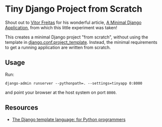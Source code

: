 # Tiny Django Project from Scratch

Shout out to
[Vitor Freitas](https://simpleisbetterthancomplex.com/about/) for his wonderful
article,
[A Minimal Django Application](https://simpleisbetterthancomplex.com/article/2017/08/07/a-minimal-django-application.html),
from which this little experiment was taken!

This creates a minimal Django project "from scratch", without using the
template in
[django.conf.project_template](https://github.com/django/django/tree/main/django/conf/project_template). Instead,
the minimal requirements to get a running application are written from scratch.


## Usage

Run:
``` 
django-admin runserver --pythonpath=. --settings=tinyapp 0:8000
``` 
and point your browser at the host system on port ``8000``.


## Resources

* [The Django template language: for Python programmers](https://docs.djangoproject.com/en/dev/ref/templates/api/)
